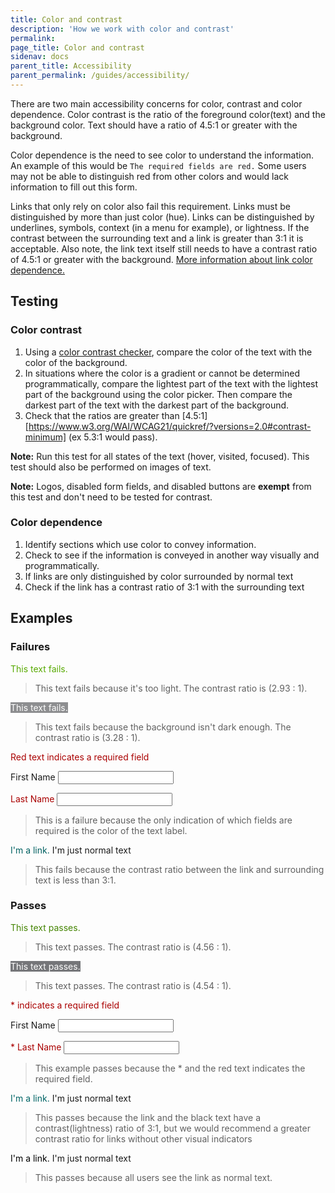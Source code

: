 ```yaml
---
title: Color and contrast
description: 'How we work with color and contrast'
permalink:
page_title: Color and contrast
sidenav: docs
parent_title: Accessibility
parent_permalink: /guides/accessibility/
---
```

There are two main accessibility concerns for color, contrast and color dependence. Color contrast is the ratio of the foreground color(text) and the background color. Text should have a ratio of 4.5:1 or greater with the background.

Color dependence is the need to see color to understand the information. An example of this would be `The required fields are red.` Some users may not be able to distinguish red from other colors and would lack information to fill out this form.

Links that only rely on color also fail this requirement. Links must be distinguished by more than just color (hue). Links can be distinguished by underlines, symbols, context (in a menu for example), or lightness. If the contrast between the surrounding text and a link is greater than 3:1 it is acceptable. Also note, the link text itself still needs to have a contrast ratio of 4.5:1 or greater with the background. [More information about link color dependence.](https://www.w3.org/TR/2016/NOTE-WCAG20-TECHS-20161007/F73)

## Testing

### Color contrast

1. Using a [color contrast checker](https://www.tpgi.com/color-contrast-checker//), compare the color of the text with the color of the background.
2. In situations where the color is a gradient or cannot be determined programmatically, compare the lightest part of the text with the lightest part of the background using the color picker. Then compare the darkest part of the text with the darkest part of the background.
3. Check that the ratios are greater than [4.5:1][https://www.w3.org/WAI/WCAG21/quickref/?versions=2.0#contrast-minimum] (ex 5.3:1 would pass).

**Note:** Run this test for all states of the text (hover, visited, focused). This test should also be performed on images of text.

**Note:** Logos, disabled form fields, and disabled buttons are **exempt** from this test and don't need to be tested for contrast.

### Color dependence

1. Identify sections which use color to convey information.
2. Check to see if the information is conveyed in another way visually and programmatically.
3. If links are only distinguished by color surrounded by normal text
  1. Check if the link has a contrast ratio of 3:1 with the surrounding text

## Examples

### Failures

<span style = "color:#58AA02" class="exampleFailure">This text fails. </span>

> This text fails because it's too light. The contrast ratio is (2.93 : 1).

<span style = "color:#FFFFFF; background:#8D8E90" class="exampleFailure">This text fails.</span>

> This text fails because the background isn't dark enough. The contrast ratio is (3.28 : 1).

<span style="color:#AA0000;">Red text indicates a required field</span>

<label for="name">First Name&nbsp;</label><input type="text" id="name">

<label for="lname" style="color:#AA0000">Last Name&nbsp;</label><input type="text" id="lname">

> This is a failure because the only indication of which fields are required is the color of the text label.

<span><a href="#" style="color:#006061; text-decoration:none; border-bottom-style: none;">I'm a link.</a> I'm just normal text  </span>

> This fails because the contrast ratio between the link and surrounding text is less than 3:1.

### Passes

<span style = "color:#458503">This text passes. </span>

> This text passes. The contrast ratio is (4.56 : 1).

<span style = "color:#FFFFFF; background:#757679">This text passes.</span>

> This text passes. The contrast ratio is (4.54 : 1).

<span style="color:#AA0000;">* indicates a required field</span>

<label for="name-2">First Name&nbsp;</label><input type="text" id="name-2">

<label for="lname-2" style="color:#AA0000">* Last Name&nbsp;</label><input type="text" id="lname-2">

> This example passes because the * and the red text indicates the required field.

<span><a href="#" style="color:#006465; text-decoration:none; border-bottom-style: none;">I'm a link.</a> I'm just normal text  </span>

> This passes because the link and the black text have a contrast(lightness) ratio of 3:1, but we would recommend a greater contrast ratio for links without other visual indicators

<span><a href="#" style="color:#000000; text-decoration:none; border-bottom-style: none;">I'm a link.</a> I'm just normal text  </span>

> This passes because all users see the link as normal text.

[WCAG 2.0 AA]: https://www.w3.org/WAI/WCAG20/quickref/#visual-audio-contrast-contrast
